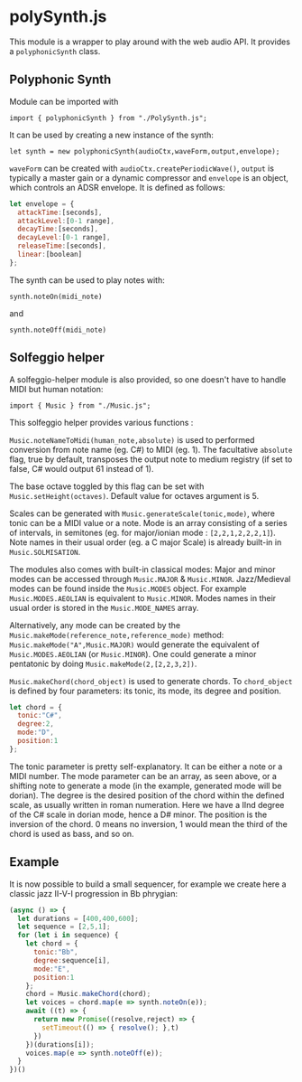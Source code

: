 # polySynth.js

This module is a wrapper to play around with the web audio API. It provides a 
`polyphonicSynth` class.

## Polyphonic Synth

Module can be imported with

`import { polyphonicSynth } from "./PolySynth.js";`

It can be used by creating a new instance of the synth:

`let synth = new polyphonicSynth(audioCtx,waveForm,output,envelope);`

`waveForm` can be created with `audioCtx.createPeriodicWave()`, `output` is
typically a master gain or a dynamic compressor and `envelope` is an object,
which controls an ADSR envelope. It is defined as follows:

```javascript
let envelope = {
  attackTime:[seconds],
  attackLevel:[0-1 range],
  decayTime:[seconds],
  decayLevel:[0-1 range],
  releaseTime:[seconds],
  linear:[boolean]
};
```

The synth can be used to play notes with:

`synth.noteOn(midi_note)`

and

`synth.noteOff(midi_note)`

## Solfeggio helper

A solfeggio-helper module is also provided, so one doesn't have to handle MIDI
but human notation:

`import { Music } from "./Music.js";`

This solfeggio helper provides various functions :

`Music.noteNameToMidi(human_note,absolute)` is used to performed conversion from note
name (eg. C#) to MIDI (eg. 1). The facultative `absolute` flag, true by default,
transposes the output note to medium registry (if set to false, C# would output
61 instead of 1).

The base octave toggled by this flag can be set with `Music.setHeight(octaves)`.
Default value for octaves argument is 5.

Scales can be generated with `Music.generateScale(tonic,mode)`, where tonic can
be a MIDI value or a note. Mode is an array consisting of a series of intervals,
in semitones (eg. for major/ionian mode : `[2,2,1,2,2,2,1]`). Note names in
their usual order (eg. a C major Scale) is already built-in in
`Music.SOLMISATION`.

The modules also comes with built-in classical modes: Major and minor modes
can be accessed through `Music.MAJOR` & `Music.MINOR`. Jazz/Medieval modes can
be found inside the `Music.MODES` object. For example `Music.MODES.AEOLIAN` is
equivalent to `Music.MINOR`. Modes names in their usual order is stored in the
`Music.MODE_NAMES` array.

Alternatively, any mode can be created by the
`Music.makeMode(reference_note,reference_mode)` method:
`Music.makeMode("A",Music.MAJOR)` would generate the equivalent of
`Music.MODES.AEOLIAN` (or `Music.MINOR`). One could generate a minor
pentatonic by doing `Music.makeMode(2,[2,2,3,2])`.

`Music.makeChord(chord_object)` is used to generate chords. To `chord_object` is
defined by four parameters: its tonic, its mode, its degree and position.

```javascript
let chord = {
  tonic:"C#",
  degree:2,
  mode:"D",
  position:1
};
```

The tonic parameter is pretty self-explanatory. It can be either a note or a
MIDI number. The mode parameter can be an array, as seen above, or a shifting
note to generate a mode (in the example, generated mode will be dorian). The
degree is the desired position of the chord within the defined scale, as usually
written in roman numeration. Here we have a IInd degree of the C# scale in dorian
mode, hence a D# minor. The position is the inversion of the chord. 0 means no
inversion, 1 would mean the third of the chord is used as bass, and so on.

## Example

It is now possible to build a small sequencer, for example we create here a
classic jazz II-V-I progression in Bb phrygian:

```javascript
(async () => {
  let durations = [400,400,600];
  let sequence = [2,5,1];
  for (let i in sequence) {
    let chord = {
      tonic:"Bb",
      degree:sequence[i],
      mode:"E",
      position:1
    };
    chord = Music.makeChord(chord);
    let voices = chord.map(e => synth.noteOn(e));
    await ((t) => {
      return new Promise((resolve,reject) => {
        setTimeout(() => { resolve(); },t)
      })
    })(durations[i]);
    voices.map(e => synth.noteOff(e));
  }
})()
```
